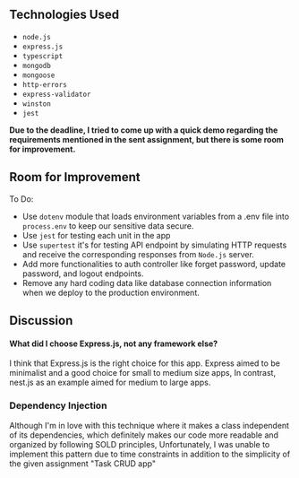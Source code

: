 ## Technologies Used

- `node.js`
- `express.js`
- `typescript`
- `mongodb`
- `mongoose`
- `http-errors`
- `express-validator`
- `winston`
- `jest`

**Due to the deadline, I tried to come up with a quick demo regarding the requirements mentioned in the sent assignment, but there is some room for improvement.**

## Room for Improvement

To Do:

- Use `dotenv` module that loads environment variables from a .env file into `process.env` to keep our sensitive data secure.
- Use `jest` for testing each unit in the app
- Use `supertest` it's for testing API endpoint by simulating HTTP requests and receive the corresponding responses from `Node.js` server.
- Add more functionalities to auth controller like forget password, update password, and logout endpoints.
- Remove any hard coding data like database connection information when we deploy to the production environment.

## Discussion

#### What did I choose Express.js, not any framework else?

I think that Express.js is the right choice for this app. Express aimed to be minimalist and a good choice for small to medium size apps, In contrast, nest.js as an example aimed for medium to large apps.

### Dependency Injection

Although I'm in love with this technique where it makes a class independent of its dependencies, which definitely makes our code more readable and organized by following SOLD principles, Unfortunately, I was unable to implement this pattern due to time constraints in addition to the simplicity of the given assignment "Task CRUD app"
